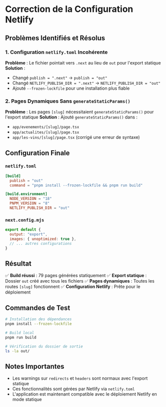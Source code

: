 # Correction de la Configuration Netlify

## Problèmes Identifiés et Résolus

### 1. Configuration `netlify.toml` Incohérente
**Problème** : Le fichier pointait vers `.next` au lieu de `out` pour l'export statique
**Solution** : 
- Changé `publish = ".next"` → `publish = "out"`
- Changé `NETLIFY_PUBLISH_DIR = ".next"` → `NETLIFY_PUBLISH_DIR = "out"`
- Ajouté `--frozen-lockfile` pour une installation plus fiable

### 2. Pages Dynamiques Sans `generateStaticParams()`
**Problème** : Les pages `[slug]` nécessitaient `generateStaticParams()` pour l'export statique
**Solution** : Ajouté `generateStaticParams()` dans :
- `app/evenements/[slug]/page.tsx`
- `app/actualites/[slug]/page.tsx`
- `app/les-vins/[slug]/page.tsx` (corrigé une erreur de syntaxe)

## Configuration Finale

### `netlify.toml`
```toml
[build]
  publish = "out"
  command = "pnpm install --frozen-lockfile && pnpm run build"

[build.environment]
  NODE_VERSION = "18"
  PNPM_VERSION = "8"
  NETLIFY_PUBLISH_DIR = "out"
```

### `next.config.mjs`
```js
export default {
  output: "export",
  images: { unoptimized: true },
  // ... autres configurations
}
```

## Résultat

✅ **Build réussi** : 79 pages générées statiquement
✅ **Export statique** : Dossier `out` créé avec tous les fichiers
✅ **Pages dynamiques** : Toutes les routes `[slug]` fonctionnent
✅ **Configuration Netlify** : Prête pour le déploiement

## Commandes de Test

```bash
# Installation des dépendances
pnpm install --frozen-lockfile

# Build local
pnpm run build

# Vérification du dossier de sortie
ls -la out/
```

## Notes Importantes

- Les warnings sur `redirects` et `headers` sont normaux avec l'export statique
- Ces fonctionnalités sont gérées par Netlify via `netlify.toml`
- L'application est maintenant compatible avec le déploiement Netlify en mode statique
